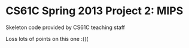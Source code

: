 CS61C Spring 2013 Project 2: MIPS
=================================
Skeleton code provided by CS61C teaching staff

Loss lots of points on this one :(((

